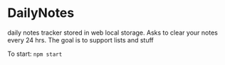 # DailyNotes
daily notes tracker stored in web local storage. Asks to clear your notes every 24 hrs. The goal is to support lists and stuff

To start: `npm start`
